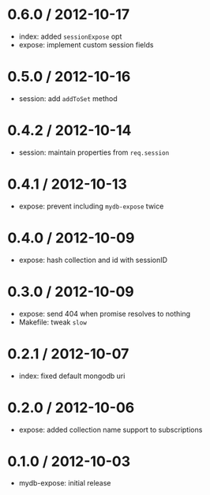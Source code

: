 
0.6.0 / 2012-10-17
==================

  * index: added `sessionExpose` opt
  * expose: implement custom session fields

0.5.0 / 2012-10-16
==================

  * session: add `addToSet` method

0.4.2 / 2012-10-14
==================

  * session: maintain properties from `req.session`

0.4.1 / 2012-10-13
==================

  * expose: prevent including `mydb-expose` twice

0.4.0 / 2012-10-09
==================

  * expose: hash collection and id with sessionID

0.3.0 / 2012-10-09
==================

  * expose: send 404 when promise resolves to nothing
  * Makefile: tweak `slow`

0.2.1 / 2012-10-07
==================

  * index: fixed default mongodb uri

0.2.0 / 2012-10-06
==================

  * expose: added collection name support to subscriptions

0.1.0 / 2012-10-03
==================

  * mydb-expose: initial release
